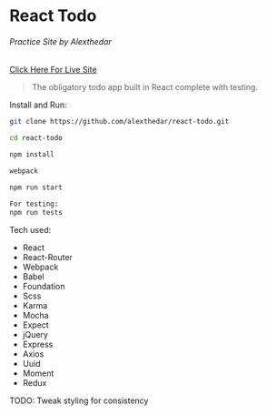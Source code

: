 # React Todo

###### Practice Site by Alexthedar

[Click Here For Live Site](http://gentle-taiga-85742.herokuapp.com/#/?_k=3bk2i1)

> The obligatory todo app built in React complete with testing.


Install and Run:


``` bash
git clone https://github.com/alexthedar/react-todo.git

cd react-todo

npm install

webpack

npm run start

For testing:
npm run tests

```

Tech used:
- React
- React-Router
- Webpack
- Babel
- Foundation
- Scss
- Karma
- Mocha
- Expect
- jQuery
- Express
- Axios
- Uuid
- Moment
- Redux


TODO:
Tweak styling for consistency
